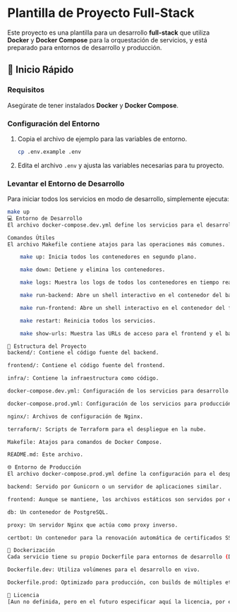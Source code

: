 # Plantilla de Proyecto Full-Stack

Este proyecto es una plantilla para un desarrollo **full-stack** que utiliza **Docker** y **Docker Compose** para la orquestación de servicios, y está preparado para entornos de desarrollo y producción.

## 🚀 Inicio Rápido

### Requisitos

Asegúrate de tener instalados **Docker** y **Docker Compose**.

### Configuración del Entorno

1.  Copia el archivo de ejemplo para las variables de entorno.
    ```bash
    cp .env.example .env
    ```
2.  Edita el archivo `.env` y ajusta las variables necesarias para tu proyecto.

### Levantar el Entorno de Desarrollo

Para iniciar todos los servicios en modo de desarrollo, simplemente ejecuta:
```bash
make up
💻 Entorno de Desarrollo
El archivo docker-compose.dev.yml define los servicios para el desarrollo local.

Comandos Útiles
El archivo Makefile contiene atajos para las operaciones más comunes.

    make up: Inicia todos los contenedores en segundo plano.

    make down: Detiene y elimina los contenedores.

    make logs: Muestra los logs de todos los contenedores en tiempo real.

    make run-backend: Abre un shell interactivo en el contenedor del backend.

    make run-frontend: Abre un shell interactivo en el contenedor del frontend.

    make restart: Reinicia todos los servicios.

    make show-urls: Muestra las URLs de acceso para el frontend y el backend.

🔧 Estructura del Proyecto
backend/: Contiene el código fuente del backend.

frontend/: Contiene el código fuente del frontend.

infra/: Contiene la infraestructura como código.

docker-compose.dev.yml: Configuración de los servicios para desarrollo.

docker-compose.prod.yml: Configuración de los servicios para producción.

nginx/: Archivos de configuración de Nginx.

terraform/: Scripts de Terraform para el despliegue en la nube.

Makefile: Atajos para comandos de Docker Compose.

README.md: Este archivo.

🌐 Entorno de Producción
El archivo docker-compose.prod.yml define la configuración para el despliegue en producción. Este entorno incluye:

backend: Servido por Gunicorn o un servidor de aplicaciones similar.

frontend: Aunque se mantiene, los archivos estáticos son servidos por el proxy.

db: Un contenedor de PostgreSQL.

proxy: Un servidor Nginx que actúa como proxy inverso.

certbot: Un contenedor para la renovación automática de certificados SSL/TLS.

🐳 Dockerización
Cada servicio tiene su propio Dockerfile para entornos de desarrollo (Dockerfile.dev) y producción (Dockerfile.prod).

Dockerfile.dev: Utiliza volúmenes para el desarrollo en vivo.

Dockerfile.prod: Optimizado para producción, con builds de múltiples etapas.

📜 Licencia
[Aun no definida, pero en el futuro especificar aquí la licencia, por ejemplo, MIT, Apache, etc.]


